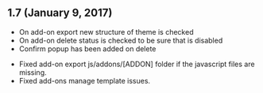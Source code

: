 ## 1.7 (January 9, 2017)

+ On add-on export new structure of theme is checked
+ On add-on delete status is checked to be sure that is disabled
+ Confirm popup has been added on delete
* Fixed add-on export js/addons/[ADDON] folder if the javascript files are missing.
* Fixed add-ons manage template issues.
